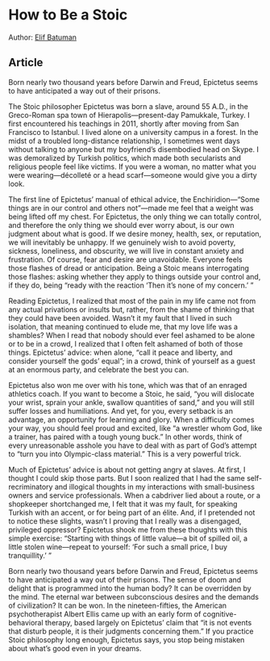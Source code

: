 # How to Be a Stoic

Author: [Elif Batuman](https://www.newyorker.com/magazine/2016/12/19/how-to-be-a-stoic)

## Article

Born nearly two thousand years before Darwin and Freud, Epictetus seems to have anticipated a way out of their prisons.

The Stoic philosopher Epictetus was born a slave, around 55 A.D., in the Greco-Roman spa town of Hierapolis—present-day Pamukkale, Turkey. I first encountered his teachings in 2011, shortly after moving from San Francisco to Istanbul. I lived alone on a university campus in a forest. In the midst of a troubled long-distance relationship, I sometimes went days without talking to anyone but my boyfriend’s disembodied head on Skype. I was demoralized by Turkish politics, which made both secularists and religious people feel like victims. If you were a woman, no matter what you were wearing—décolleté or a head scarf—someone would give you a dirty look.

The first line of Epictetus’ manual of ethical advice, the Enchiridion—“Some things are in our control and others not”—made me feel that a weight was being lifted off my chest. For Epictetus, the only thing we can totally control, and therefore the only thing we should ever worry about, is our own judgment about what is good. If we desire money, health, sex, or reputation, we will inevitably be unhappy. If we genuinely wish to avoid poverty, sickness, loneliness, and obscurity, we will live in constant anxiety and frustration. Of course, fear and desire are unavoidable. Everyone feels those flashes of dread or anticipation. Being a Stoic means interrogating those flashes: asking whether they apply to things outside your control and, if they do, being “ready with the reaction ‘Then it’s none of my concern.’ ”

Reading Epictetus, I realized that most of the pain in my life came not from any actual privations or insults but, rather, from the shame of thinking that they could have been avoided. Wasn’t it my fault that I lived in such isolation, that meaning continued to elude me, that my love life was a shambles? When I read that nobody should ever feel ashamed to be alone or to be in a crowd, I realized that I often felt ashamed of both of those things. Epictetus’ advice: when alone, “call it peace and liberty, and consider yourself the gods’ equal”; in a crowd, think of yourself as a guest at an enormous party, and celebrate the best you can.

Epictetus also won me over with his tone, which was that of an enraged athletics coach. If you want to become a Stoic, he said, “you will dislocate your wrist, sprain your ankle, swallow quantities of sand,” and you will still suffer losses and humiliations. And yet, for you, every setback is an advantage, an opportunity for learning and glory. When a difficulty comes your way, you should feel proud and excited, like “a wrestler whom God, like a trainer, has paired with a tough young buck.” In other words, think of every unreasonable asshole you have to deal with as part of God’s attempt to “turn you into Olympic-class material.” This is a very powerful trick.

Much of Epictetus’ advice is about not getting angry at slaves. At first, I thought I could skip those parts. But I soon realized that I had the same self-recriminatory and illogical thoughts in my interactions with small-business owners and service professionals. When a cabdriver lied about a route, or a shopkeeper shortchanged me, I felt that it was my fault, for speaking Turkish with an accent, or for being part of an élite. And, if I pretended not to notice these slights, wasn’t I proving that I really was a disengaged, privileged oppressor? Epictetus shook me from these thoughts with this simple exercise: “Starting with things of little value—a bit of spilled oil, a little stolen wine—repeat to yourself: ‘For such a small price, I buy tranquillity.’ ”

Born nearly two thousand years before Darwin and Freud, Epictetus seems to have anticipated a way out of their prisons. The sense of doom and delight that is programmed into the human body? It can be overridden by the mind. The eternal war between subconscious desires and the demands of civilization? It can be won. In the nineteen-fifties, the American psychotherapist Albert Ellis came up with an early form of cognitive-behavioral therapy, based largely on Epictetus’ claim that “it is not events that disturb people, it is their judgments concerning them.” If you practice Stoic philosophy long enough, Epictetus says, you stop being mistaken about what’s good even in your dreams.

